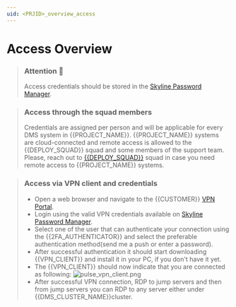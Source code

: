 ```yaml
---
uid: <PRJID>_overview_access
---
```


# Access Overview
<!-- REMOVABLE DESCRIPTION
Depending on the project, use a short description of the form the system is accessible, potentially by splitting the
description in case there are multiple DMSs. Below some examples of the typical access methods. Please select and combine
 -->
> ### Attention 🚨
> Access credentials should be stored in the [Skyline Password Manager](https://passwords.skyline.be/).

> ### Access through the squad members
> Credentials are assigned per person and will be applicable for every DMS system in {{PROJECT_NAME}}. {{PROJECT_NAME}}
> systems are cloud-connected and remote access is allowed to the {{DEPLOY_SQUAD}} squad and some members of the support
> team. Please, reach out to [{{DEPLOY_SQUAD}}](mailto:{{EMAIL_SQUAD}}) squad in case you need remote access to {{PROJECT_NAME}} systems.
>

> ### Access via VPN client and credentials
> * Open a web browser and navigate to the {{CUSTOMER}} [VPN Portal](https://{{CUSTOMER_VPN_PORTAL}}).
> * Login using the valid VPN credentials available on [Skyline Password Manager](https://passwords.skyline.be/).
> * Select one of the user that can authenticate your connection using the {{2FA_AUTHENTICATOR}} and select the preferable 
> authentication method(send me a push or enter a password).
> * After successful authentication it should start downloading {{VPN_CLIENT}} and install it in your PC, if you don't have it yet.
> * The {{VPN_CLIENT}} should now indicate that you are connected as following:
> ![pulse_vpn_client.png](../../../images/_PRJNAME_/pulse_vpn_client.png)
> * After successful VPN connection, RDP to jump servers and then from jump servers you can RDP to any server either under
>   {{DMS_CLUSTER_NAME}}cluster.